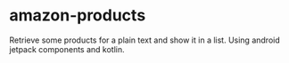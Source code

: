# amazon-products
Retrieve some products for a plain text and show it in a list. Using android jetpack components and kotlin.
